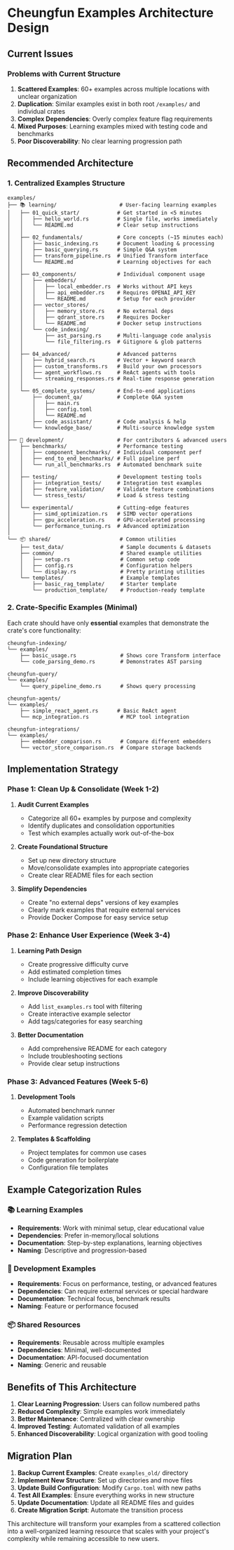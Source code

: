 # Cheungfun Examples Architecture Design

## Current Issues

### Problems with Current Structure
1. **Scattered Examples**: 60+ examples across multiple locations with unclear organization
2. **Duplication**: Similar examples exist in both root `/examples/` and individual crates
3. **Complex Dependencies**: Overly complex feature flag requirements
4. **Mixed Purposes**: Learning examples mixed with testing code and benchmarks
5. **Poor Discoverability**: No clear learning progression path

## Recommended Architecture

### 1. Centralized Examples Structure

```
examples/
├── 📚 learning/                    # User-facing learning examples
│   ├── 01_quick_start/            # Get started in <5 minutes  
│   │   ├── hello_world.rs         # Single file, works immediately
│   │   └── README.md              # Clear setup instructions
│   │
│   ├── 02_fundamentals/           # Core concepts (~15 minutes each)
│   │   ├── basic_indexing.rs      # Document loading & processing
│   │   ├── basic_querying.rs      # Simple Q&A system
│   │   ├── transform_pipeline.rs  # Unified Transform interface
│   │   └── README.md              # Learning objectives for each
│   │
│   ├── 03_components/             # Individual component usage
│   │   ├── embedders/
│   │   │   ├── local_embedder.rs  # Works without API keys
│   │   │   ├── api_embedder.rs    # Requires OPENAI_API_KEY
│   │   │   └── README.md          # Setup for each provider
│   │   ├── vector_stores/
│   │   │   ├── memory_store.rs    # No external deps
│   │   │   ├── qdrant_store.rs    # Requires Docker
│   │   │   └── README.md          # Docker setup instructions
│   │   └── code_indexing/
│   │       ├── ast_parsing.rs     # Multi-language code analysis
│   │       └── file_filtering.rs  # Gitignore & glob patterns
│   │
│   ├── 04_advanced/               # Advanced patterns
│   │   ├── hybrid_search.rs       # Vector + keyword search
│   │   ├── custom_transforms.rs   # Build your own processors
│   │   ├── agent_workflows.rs     # ReAct agents with tools
│   │   └── streaming_responses.rs # Real-time response generation
│   │
│   └── 05_complete_systems/       # End-to-end applications
│       ├── document_qa/           # Complete Q&A system
│       │   ├── main.rs
│       │   ├── config.toml
│       │   └── README.md
│       ├── code_assistant/        # Code analysis & help
│       └── knowledge_base/        # Multi-source knowledge system
│
├── 🔬 development/                 # For contributors & advanced users
│   ├── benchmarks/                # Performance testing
│   │   ├── component_benchmarks/  # Individual component perf
│   │   ├── end_to_end_benchmarks/ # Full pipeline perf
│   │   └── run_all_benchmarks.rs  # Automated benchmark suite
│   │
│   ├── testing/                   # Development testing tools
│   │   ├── integration_tests/     # Integration test examples
│   │   ├── feature_validation/    # Validate feature combinations
│   │   └── stress_tests/          # Load & stress testing
│   │
│   └── experimental/              # Cutting-edge features
│       ├── simd_optimization.rs   # SIMD vector operations
│       ├── gpu_acceleration.rs    # GPU-accelerated processing  
│       └── performance_tuning.rs  # Advanced optimization
│
└── 📦 shared/                      # Common utilities
    ├── test_data/                  # Sample documents & datasets
    ├── common/                     # Shared example utilities
    │   ├── setup.rs                # Common setup code
    │   ├── config.rs               # Configuration helpers
    │   └── display.rs              # Pretty printing utilities
    └── templates/                  # Example templates
        ├── basic_rag_template/     # Starter template
        └── production_template/    # Production-ready template
```

### 2. Crate-Specific Examples (Minimal)

Each crate should have only **essential** examples that demonstrate the crate's core functionality:

```
cheungfun-indexing/
└── examples/
    ├── basic_usage.rs              # Shows core Transform interface
    └── code_parsing_demo.rs        # Demonstrates AST parsing

cheungfun-query/  
└── examples/
    └── query_pipeline_demo.rs      # Shows query processing

cheungfun-agents/
└── examples/
    ├── simple_react_agent.rs      # Basic ReAct agent
    └── mcp_integration.rs          # MCP tool integration

cheungfun-integrations/
└── examples/
    ├── embedder_comparison.rs      # Compare different embedders
    └── vector_store_comparison.rs  # Compare storage backends
```

## Implementation Strategy

### Phase 1: Clean Up & Consolidate (Week 1-2)

1. **Audit Current Examples**
   - Categorize all 60+ examples by purpose and complexity
   - Identify duplicates and consolidation opportunities
   - Test which examples actually work out-of-the-box

2. **Create Foundational Structure**
   - Set up new directory structure
   - Move/consolidate examples into appropriate categories
   - Create clear README files for each section

3. **Simplify Dependencies**
   - Create "no external deps" versions of key examples
   - Clearly mark examples that require external services
   - Provide Docker Compose for easy service setup

### Phase 2: Enhance User Experience (Week 3-4)

1. **Learning Path Design**
   - Create progressive difficulty curve
   - Add estimated completion times
   - Include learning objectives for each example

2. **Improve Discoverability**
   - Add `list_examples.rs` tool with filtering
   - Create interactive example selector
   - Add tags/categories for easy searching

3. **Better Documentation**
   - Add comprehensive README for each category
   - Include troubleshooting sections
   - Provide clear setup instructions

### Phase 3: Advanced Features (Week 5-6)

1. **Development Tools**
   - Automated benchmark runner
   - Example validation scripts
   - Performance regression detection

2. **Templates & Scaffolding**  
   - Project templates for common use cases
   - Code generation for boilerplate
   - Configuration file templates

## Example Categorization Rules

### 📚 Learning Examples
- **Requirements**: Work with minimal setup, clear educational value
- **Dependencies**: Prefer in-memory/local solutions
- **Documentation**: Step-by-step explanations, learning objectives
- **Naming**: Descriptive and progression-based

### 🔬 Development Examples  
- **Requirements**: Focus on performance, testing, or advanced features
- **Dependencies**: Can require external services or special hardware
- **Documentation**: Technical focus, benchmark results
- **Naming**: Feature or performance focused

### 📦 Shared Resources
- **Requirements**: Reusable across multiple examples
- **Dependencies**: Minimal, well-documented
- **Documentation**: API-focused documentation
- **Naming**: Generic and reusable

## Benefits of This Architecture

1. **Clear Learning Progression**: Users can follow numbered paths
2. **Reduced Complexity**: Simple examples work immediately
3. **Better Maintenance**: Centralized with clear ownership
4. **Improved Testing**: Automated validation of all examples
5. **Enhanced Discoverability**: Logical organization with good tooling

## Migration Plan

1. **Backup Current Examples**: Create `examples_old/` directory
2. **Implement New Structure**: Set up directories and move files
3. **Update Build Configuration**: Modify `Cargo.toml` with new paths
4. **Test All Examples**: Ensure everything works in new structure
5. **Update Documentation**: Update all README files and guides
6. **Create Migration Script**: Automate the transition process

This architecture will transform your examples from a scattered collection into a well-organized learning resource that scales with your project's complexity while remaining accessible to new users.